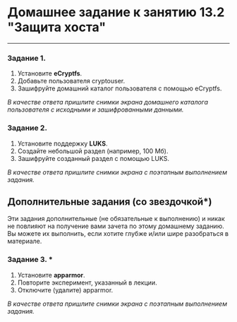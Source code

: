 # Домашнее задание к занятию 13.2 "Защита хоста"

------

### Задание 1.

1. Установите **eCryptfs**.
2. Добавьте пользователя cryptouser.
3. Зашифруйте домашний каталог пользователя с помощью eCryptfs.


*В качестве ответа  пришлите снимки экрана домашнего каталога пользователя с исходными и зашифрованными данными.*  

### Задание 2.

1. Установите поддержку **LUKS**.
2. Создайте небольшой раздел (например, 100 Мб).
3. Зашифруйте созданный раздел с помощью LUKS.

*В качестве ответа пришлите снимки экрана с поэтапным выполнением задания.*


## Дополнительные задания (со звездочкой*)

Эти задания дополнительные (не обязательные к выполнению) и никак не повлияют на получение вами зачета по этому домашнему заданию. Вы можете их выполнить, если хотите глубже и/или шире разобраться в материале.

### Задание 3. *

1. Установите **apparmor**.
2. Повторите эксперимент, указанный в лекции.
3. Отключите (удалите) apparmor.


*В качестве ответа пришлите снимки экрана с поэтапным выполнением задания.*



